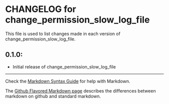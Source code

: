 # CHANGELOG for change_permission_slow_log_file

This file is used to list changes made in each version of change_permission_slow_log_file.

## 0.1.0:

* Initial release of change_permission_slow_log_file

- - -
Check the [Markdown Syntax Guide](http://daringfireball.net/projects/markdown/syntax) for help with Markdown.

The [Github Flavored Markdown page](http://github.github.com/github-flavored-markdown/) describes the differences between markdown on github and standard markdown.

